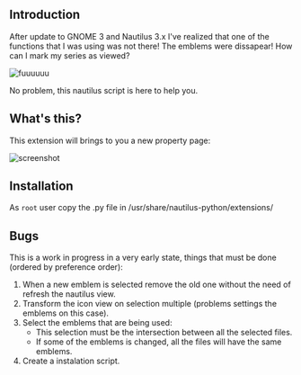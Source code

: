 Introduction
------------

After update to GNOME 3 and Nautilus 3.x I've realized that one of the
functions that I was using was not there! The emblems were dissapear!
How can I mark my series as viewed?

![fuuuuuu](http://playstationeu.i.lithium.com/t5/image/serverpage/image-id/261315i16953D1D03261049/image-size/original?v=mpbl-1&px=-1)

No problem, this nautilus script is here to help you.


What's this?
------------

This extension will brings to you a new property page:

![screenshot](https://p.twimg.com/AlKL6fPCEAA_g0_.png)


Installation
------------

As ``root`` user copy the .py file in /usr/share/nautilus-python/extensions/


Bugs
----

This is a work in progress in a very early state, things that must be done
(ordered by preference order):

1. When a new emblem is selected remove the old one without the need of refresh the
   nautilus view.
2. Transform the icon view on selection multiple (problems settings the emblems on
   this case).
3. Select the emblems that are being used:
    - This selection must be the intersection between all the selected files.
    - If some of the emblems is changed, all the files will have the same
      emblems.
4. Create a instalation script.

